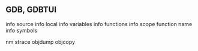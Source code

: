 ## GDB, GDBTUI
info source
info local
info variables
info functions
info scope function name
info symbols


nm
strace
objdump
objcopy

